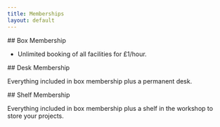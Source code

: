 ```yaml
---
title: Memberships
layout: default
---
```


<section class = "side-by-side">
<section class = "card" markdown=1>
## Box Membership

* Unlimited booking of all facilities for £1/hour.

</section>

<section class = "card" markdown=1>
## Desk Membership

Everything included in box membership plus a permanent desk.


</section>

<section class = "card" markdown=1>
## Shelf Membership

Everything included in box membership plus a shelf in the workshop to store your projects.


</section>
</section>
